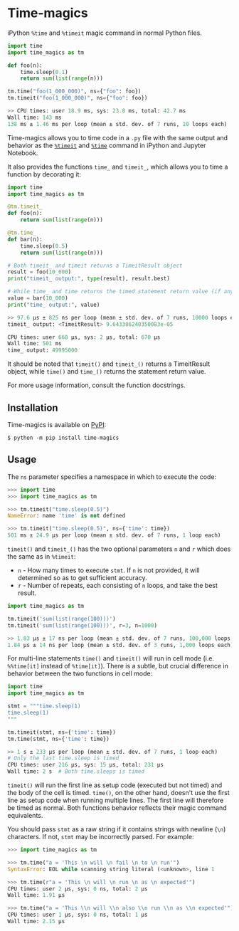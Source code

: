 # Time-magics

iPython `%time` and `%timeit` magic command in normal Python files.

```python
import time
import time_magics as tm

def foo(n):
    time.sleep(0.1)
    return sum(list(range(n)))

tm.time("foo(1_000_000)", ns={"foo": foo})
tm.timeit("foo(1_000_000)", ns={"foo": foo})

>> CPU times: user 18.9 ms, sys: 23.8 ms, total: 42.7 ms
Wall time: 143 ms
138 ms ± 1.46 ms per loop (mean ± std. dev. of 7 runs, 10 loops each)
```

Time-magics allows you to time code in a `.py` file with the same output and behavior as the
[`%timeit`](https://ipython.readthedocs.io/en/stable/interactive/magics.html#magic-timeit)
and [`%time`](https://ipython.readthedocs.io/en/stable/interactive/magics.html#magic-time)
command in iPython and Jupyter Notebook.

It also provides the functions `time_` and `timeit_`, which allows you to time a function by
decorating it:

```python
import time
import time_magics as tm

@tm.timeit_
def foo(n):
    return sum(list(range(n)))

@tm.time_
def bar(n):
    time.sleep(0.5)
    return sum(list(range(n)))

# Both timeit_ and timeit returns a TimeitResult object
result = foo(10_000)
print("timeit_ output:", type(result), result.best)

# While time_ and time returns the timed statement return value (if any)
value = bar(10_000)
print("time_ output:", value)

>> 97.6 µs ± 825 ns per loop (mean ± std. dev. of 7 runs, 10000 loops each)
timeit_ output: <TimeitResult> 9.643386240350083e-05

CPU times: user 668 µs, sys: 2 µs, total: 670 µs
Wall time: 501 ms
time_ output: 49995000
```

It should be noted that `timeit()` and `timeit_()` returns a TimeitResult object, while
`time()` and `time_()` returns the statement return value.

For more usage information, consult the function docstrings.

## Installation

Time-magics is available on [PyPI](https://pypi.org/project/time-magics/):

```console
$ python -m pip install time-magics
```

## Usage

The `ns` parameter specifies a namespace in which to execute the code:

```python
>>> import time
>>> import time_magics as tm

>>> tm.timeit("time.sleep(0.5)")
NameError: name 'time' is not defined

>>> tm.timeit("time.sleep(0.5)", ns={'time': time})
501 ms ± 24.9 µs per loop (mean ± std. dev. of 7 runs, 1 loop each)
```

`timeit()` and `timeit_()` has the two optional parameters `n` and `r` which does the same
as in `%timeit`:
- `n` - How many times to execute `stmt`. If `n` is not provided, it will determined so as
 to get sufficient accuracy.
- `r` - Number of repeats, each consisting of `n` loops, and take the best result.

```python
import time_magics as tm

tm.timeit('sum(list(range(100)))')
tm.timeit('sum(list(range(100)))', r=3, n=1000)

>> 1.83 µs ± 17 ns per loop (mean ± std. dev. of 7 runs, 100,000 loops each)
1.84 µs ± 14 ns per loop (mean ± std. dev. of 3 runs, 1,000 loops each)
```

For multi-line statements `time()` and `timeit()` will run in cell mode (i.e. `%%time[it]`
instead of `%time[it]`). There is a subtle, but crucial difference in behavior between the
 two functions in cell mode:

```python
import time
import time_magics as tm

stmt = """time.sleep(1)
time.sleep(1)
"""

tm.timeit(stmt, ns={'time': time})
tm.time(stmt, ns={'time': time})

>> 1 s ± 233 µs per loop (mean ± std. dev. of 7 runs, 1 loop each)
# Only the last time.sleep is timed
CPU times: user 216 µs, sys: 15 µs, total: 231 µs
Wall time: 2 s  # Both time.sleeps is timed
```

`timeit()` will run the first line as setup code (executed but not timed) and the body of the
 cell is timed. `time()`, on the other hand, doesn't use the first line as setup code when
 running multiple lines. The first line will therefore be timed as normal. Both functions
 behavior reflects their magic command equivalents.

You should pass `stmt` as a raw string if it contains strings with newline (`\n`) characters.
If not, `stmt` may be incorrectly parsed. For example:

```python
>>> import time_magics as tm

>>> tm.time("a = 'This \n will \n fail \n to \n run'")
SyntaxError: EOL while scanning string literal (<unknown>, line 1

>>> tm.time(r"a = 'This \n will \n run \n as \n expected'")
CPU times: user 2 µs, sys: 0 ns, total: 2 µs
Wall time: 1.91 µs

>>> tm.time("a = 'This \\n will \\n also \\n run \\n as \\n expected'")
CPU times: user 1 µs, sys: 0 ns, total: 1 µs
Wall time: 2.15 µs
```
